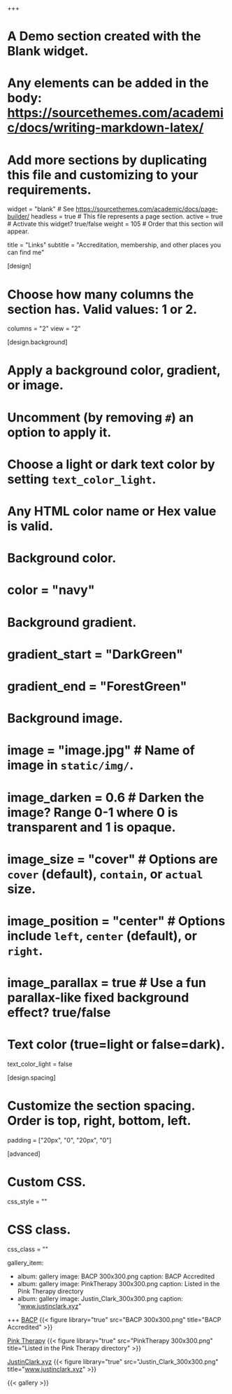 +++
# A Demo section created with the Blank widget.
# Any elements can be added in the body: https://sourcethemes.com/academic/docs/writing-markdown-latex/
# Add more sections by duplicating this file and customizing to your requirements.

widget = "blank"  # See https://sourcethemes.com/academic/docs/page-builder/
headless = true  # This file represents a page section.
active = true  # Activate this widget? true/false
weight = 105  # Order that this section will appear.

title = "Links"
subtitle = "Accreditation, membership, and other places you can find me"

[design]
  # Choose how many columns the section has. Valid values: 1 or 2.
  columns = "2"
  view = "2"

[design.background]
  # Apply a background color, gradient, or image.
  #   Uncomment (by removing `#`) an option to apply it.
  #   Choose a light or dark text color by setting `text_color_light`.
  #   Any HTML color name or Hex value is valid.

  # Background color.
  # color = "navy"
  
  # Background gradient.
  # gradient_start = "DarkGreen"
  # gradient_end = "ForestGreen"
  
  # Background image.
  # image = "image.jpg"  # Name of image in `static/img/`.
  # image_darken = 0.6  # Darken the image? Range 0-1 where 0 is transparent and 1 is opaque.
  # image_size = "cover"  #  Options are `cover` (default), `contain`, or `actual` size.
  # image_position = "center"  # Options include `left`, `center` (default), or `right`.
  # image_parallax = true  # Use a fun parallax-like fixed background effect? true/false
  
  # Text color (true=light or false=dark).
  text_color_light = false

[design.spacing]
  # Customize the section spacing. Order is top, right, bottom, left.
  padding = ["20px", "0", "20px", "0"]

[advanced]
 # Custom CSS. 
 css_style = ""
 
 # CSS class.
 css_class = ""
 
gallery_item:
 - album: gallery
   image: BACP 300x300.png
   caption: BACP Accredited
 - album: gallery
   image: PinkTherapy 300x300.png
   caption: Listed in the Pink Therapy directory
 - album: gallery
   image: Justin_Clark_300x300.png
   caption: "www.justinclark.xyz"
   
+++
[BACP](https://www.bacp.co.uk/profile/a49a6dca-4d90-e711-80e8-3863bb349ac0/)
{{< figure library="true" src="BACP 300x300.png" title="BACP Accredited" >}}

[Pink Therapy](http://www.pinktherapy.com/Home/Practitionerprofile/tabid/148/ctl/ViewPractice/mid/403/_UserId/3915/language/en-GB/Default.aspx)
{{< figure library="true" src="PinkTherapy 300x300.png" title="Listed in the Pink Therapy directory" >}}

[JustinClark.xyz](https://www.justinclark.xyz)
{{< figure library="true" src="Justin_Clark_300x300.png" title="www.justinclark.xyz" >}}

{{< gallery >}}
